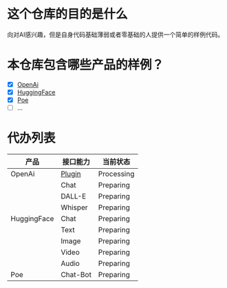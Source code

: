 # 这个仓库的目的是什么

向对AI感兴趣，但是自身代码基础薄弱或者零基础的人提供一个简单的样例代码。

# 本仓库包含哪些产品的样例？

- [x]  [OpenAi](https://github.com/openai)
- [x]  [HuggingFace](https://github.com/huggingface)
- [x]  [Poe](https://github.com/poe-platform)
- [ ]  ...

# 代办列表

| 产品          | 接口能力                                                                      | 当前状态       |
|-------------|---------------------------------------------------------------------------|------------|
| OpenAi      | [Plugin](https://github.com/kulee-ai/ai-sample/tree/master/openai/plugin) | Processing |
|             | Chat                                                                      | Preparing  |
|             | DALL-E                                                                    | Preparing  |
|             | Whisper                                                                   | Preparing  |
| HuggingFace | Chat                                                                      | Preparing  |
|             | Text                                                                      | Preparing  |
|             | Image                                                                     | Preparing  |
|             | Video                                                                     | Preparing  |
|             | Audio                                                                     | Preparing  |
| Poe         | Chat-Bot                                                                  | Preparing  |

